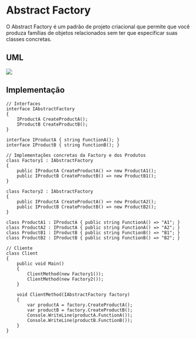 # Abstract Factory

O Abstract Factory é um padrão de projeto criacional que permite que você produza famílias de objetos relacionados sem ter que especificar suas classes concretas.

## UML

<img src="https://refactoring.guru/images/patterns/diagrams/abstract-factory/structure.png">

## Implementação

```
// Interfaces
interface IAbstractFactory
{
    IProductA CreateProductA();
    IProductB CreateProductB();
}

interface IProductA { string FunctionA(); }
interface IProductB { string FunctionB(); }

// Implementações concretas da Factory e dos Produtos
class Factory1 : IAbstractFactory
{
    public IProductA CreateProductA() => new ProductA1();
    public IProductB CreateProductB() => new ProductB1();
}

class Factory2 : IAbstractFactory
{
    public IProductA CreateProductA() => new ProductA2();
    public IProductB CreateProductB() => new ProductB2();
}

class ProductA1 : IProductA { public string FunctionA() => "A1"; }
class ProductA2 : IProductA { public string FunctionA() => "A2"; }
class ProductB1 : IProductB { public string FunctionB() => "B1"; }
class ProductB2 : IProductB { public string FunctionB() => "B2"; }

// Cliente
class Client
{
    public void Main()
    {
        ClientMethod(new Factory1());
        ClientMethod(new Factory2());
    }

    void ClientMethod(IAbstractFactory factory)
    {
        var productA = factory.CreateProductA();
        var productB = factory.CreateProductB();
        Console.WriteLine(productA.FunctionA());
        Console.WriteLine(productB.FunctionB());
    }
}

```
